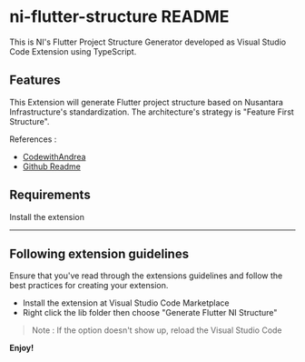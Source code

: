 # ni-flutter-structure README

This is NI's Flutter Project Structure Generator developed as Visual Studio Code Extension using TypeScript.

## Features

This Extension will generate Flutter project structure based on Nusantara Infrastructure's standardization. The architecture's strategy is "Feature First Structure".

References : 
* [CodewithAndrea](https://codewithandrea.com/articles/flutter-project-structure/)
* [Github Readme](https://github.com/bizz84/flutter-tips-and-tricks/blob/main/tips/0039-flutter-project-structure-feature-first-or-layer-first/index.md)

## Requirements

Install the extension

---

## Following extension guidelines

Ensure that you've read through the extensions guidelines and follow the best practices for creating your extension.

* Install the extension at Visual Studio Code Marketplace
* Right click the lib folder then choose "Generate Flutter NI Structure"

> Note : If the option doesn't show up, reload the Visual Studio Code

**Enjoy!**